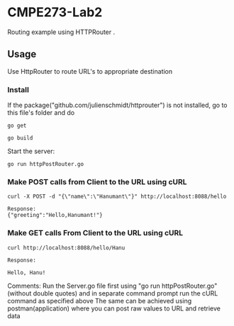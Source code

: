 # CMPE273-Lab2

Routing example using HTTPRouter .


## Usage
Use HttpRouter to route URL's to appropriate destination
### Install

If the package("github.com/julienschmidt/httprouter") is not installed, go to this file's folder and do
```
go get 
```
```
go build

```
Start the  server:
```
go run httpPostRouter.go
```
### Make POST calls from Client to the URL using cURL

```
curl -X POST -d "{\"name\":\"Hanumant\"}" http://localhost:8088/hello
```
```
Response:
{"greeting":"Hello,Hanumant!"}
```
### Make GET calls From Client to the URL using cURL
```
curl http://localhost:8088/hello/Hanu
```
```
Response:

Hello, Hanu!
```

Comments: Run the Server.go file first using "go run httpPostRouter.go" (without double quotes) and in separate command prompt run the cURL command as specified above
The same can be achieved using postman(application) where you can post raw values to URL and retrieve data
